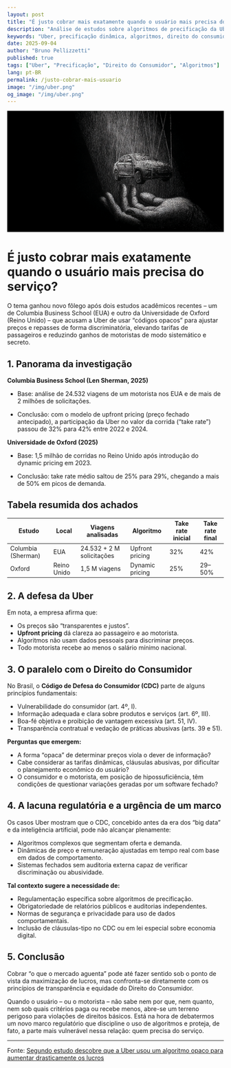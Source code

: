 ```yaml
---
layout: post
title: "É justo cobrar mais exatamente quando o usuário mais precisa do serviço?"
description: "Análise de estudos sobre algoritmos de precificação da Uber e implicações para o Direito do Consumidor"
keywords: "Uber, precificação dinâmica, algoritmos, direito do consumidor, take rate"
date: 2025-09-04
author: "Bruno Pellizzetti"
published: true
tags: ["Uber", "Precificação", "Direito do Consumidor", "Algoritmos"]
lang: pt-BR
permalink: /justo-cobrar-mais-usuario
image: "/img/uber.png"
og_image: "/img/uber.png"
---
```


![Uber cobra mais exatamente quando o usuário precisa do serviço](/img/uber.png)

# É justo cobrar mais exatamente quando o usuário mais precisa do serviço? 

O tema ganhou novo fôlego após dois estudos acadêmicos recentes – um de Columbia Business School (EUA) e outro da Universidade de Oxford (Reino Unido) – que acusam a Uber de usar “códigos opacos” para ajustar preços e repasses de forma discriminatória, elevando tarifas de passageiros e reduzindo ganhos de motoristas de modo sistemático e secreto.

## 1. Panorama da investigação

**Columbia Business School (Len Sherman, 2025)**
  - Base: análise de 24.532 viagens de um motorista nos EUA e de mais de 2 milhões de solicitações.

  - Conclusão: com o modelo de upfront pricing (preço fechado antecipado), a participação da Uber no valor da corrida (“take rate”) passou de 32% para 42% entre 2022 e 2024.

**Universidade de Oxford (2025)**
  - Base: 1,5 milhão de corridas no Reino Unido após introdução do dynamic pricing em 2023.

  - Conclusão: take rate médio saltou de 25% para 29%, chegando a mais de 50% em picos de demanda.

## Tabela resumida dos achados

| Estudo             | Local       | Viagens analisadas          | Algoritmo      | Take rate inicial | Take rate final |
|--------------------|-------------|-----------------------------|----------------|-------------------|-----------------|
| Columbia (Sherman) | EUA         | 24.532 + 2 M solicitações   | Upfront pricing| 32%               | 42%             |
| Oxford             | Reino Unido | 1,5 M viagens               | Dynamic pricing| 25%               | 29–50%          |

## 2. A defesa da Uber

Em nota, a empresa afirma que:
- Os preços são “transparentes e justos”.
- **Upfront pricing** dá clareza ao passageiro e ao motorista.
- Algoritmos não usam dados pessoais para discriminar preços.
- Todo motorista recebe ao menos o salário mínimo nacional.

## 3. O paralelo com o Direito do Consumidor

No Brasil, o **Código de Defesa do Consumidor (CDC)** parte de alguns princípios fundamentais:
- Vulnerabilidade do consumidor (art. 4º, I).
- Informação adequada e clara sobre produtos e serviços (art. 6º, III).
- Boa-fé objetiva e proibição de vantagem excessiva (art. 51, IV).
- Transparência contratual e vedação de práticas abusivas (arts. 39 e 51).

**Perguntas que emergem:**
- A forma “opaca” de determinar preços viola o dever de informação?
- Cabe considerar as tarifas dinâmicas, cláusulas abusivas, por dificultar o planejamento econômico do usuário?
- O consumidor e o motorista, em posição de hipossuficiência, têm condições de questionar variações geradas por um software fechado?

## 4. A lacuna regulatória e a urgência de um marco

Os casos Uber mostram que o CDC, concebido antes da era dos “big data” e da inteligência artificial, pode não alcançar plenamente:
- Algoritmos complexos que segmentam oferta e demanda.
- Dinâmicas de preço e remuneração ajustadas em tempo real com base em dados de comportamento.
- Sistemas fechados sem auditoria externa capaz de verificar discriminação ou abusividade.

**Tal contexto sugere a necessidade de:**

- Regulamentação específica sobre algoritmos de precificação.
- Obrigatoriedade de relatórios públicos e auditorias independentes.
- Normas de segurança e privacidade para uso de dados comportamentais.
- Inclusão de cláusulas-tipo no CDC ou em lei especial sobre economia digital.

## 5. Conclusão

Cobrar “o que o mercado aguenta” pode até fazer sentido sob o ponto de vista da maximização de lucros, mas confronta-se diretamente com os princípios de transparência e equidade do Direito do Consumidor. 

Quando o usuário – ou o motorista – não sabe nem por que, nem quanto, nem sob quais critérios paga ou recebe menos, abre-se um terreno perigoso para violações de direitos básicos. Está na hora de debatermos um novo marco regulatório que discipline o uso de algoritmos e proteja, de fato, a parte mais vulnerável nessa relação: quem precisa do serviço.

---
Fonte: [Segundo estudo descobre que a Uber usou um algoritmo opaco para aumentar drasticamente os lucros](https://www.theguardian.com/technology/2025/jun/25/second-study-finds-uber-used-opaque-algorithm-to-dramatically-boost-profits?utm_source=hackernewsletter&utm_medium=email&utm_term=startup_news)